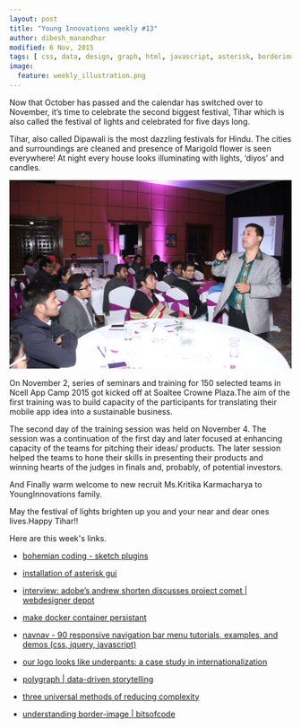```yaml
---
layout: post
title: "Young Innovations weekly #13"
author: dibesh_manandhar
modified: 6 Nov, 2015
tags: [ css, data, design, graph, html, javascript, asterisk, borderimage, codequality, css, datavisualisation, design, docker, graphic design, jquery, logo, plugins, sketch, survey]
image:
  feature: weekly_illustration.png
---
```


Now that October has passed and the calendar has switched over to November, it’s time to celebrate the second biggest festival, Tihar which is also called the festival of lights and celebrated for five days long.

Tihar, also called Dipawali is the most dazzling festivals for Hindu. The cities and surroundings are cleaned and presence of Marigold flower is seen everywhere! At night every house looks illuminating with lights, ‘diyos’ and candles.

<!--more-->

![Seminar photo](/images/weekly13/ncell-seminar-begins.jpg)

On November 2, series of seminars and training for 150 selected teams in Ncell App Camp 2015 got kicked off  at Soaltee Crowne Plaza.The aim of the first training was to build capacity of the participants for translating their mobile app idea into a sustainable business.

The second day of the training session was held on November 4. The session was a continuation of the first day and later focused at enhancing capacity of the teams for pitching their ideas/ products. The later session helped the teams to hone their skills in presenting their products and winning hearts of the judges in finals and, probably, of potential investors.

And Finally warm welcome to new recruit Ms.Kritika Karmacharya to YoungInnovations family.

May the festival of lights brighten up you and your near and dear ones lives.Happy Tihar!!

Here are this week's links.

* [bohemian coding - sketch plugins](http://www.sketchapp.com/plugins/?ref=webdesignernews.com)

* [installation of asterisk gui](http://www.asteriskguru.com/tutorials/asterisk_gui.html)

* [interview: adobe’s andrew shorten discusses project comet | webdesigner depot](http://www.webdesignerdepot.com/2015/11/interview-adobes-andrew-shorten-discusses-project-comet/?ref=webdesignernews.com)

* [make docker container persistant](http://container-solutions.com/understanding-volumes-docker/)

* [navnav - 90 responsive navigation bar menu tutorials, examples, and demos (css, jquery, javascript)](http://navnav.co/?ref=webdesignernews.com)

* [our logo looks like underpants: a case study in internationalization](https://blog.rjmetrics.com/2013/10/09/our-logo-looks-like-underpants-a-case-study-in-internationalization/)

* [polygraph | data-driven storytelling](http://poly-graph.co/)

* [three universal methods of reducing complexity](http://www.computing.dcu.ie/~renaat/ca2/ca214/ca214vii.html)

* [understanding border-image | bitsofcode](http://bitsofco.de/2015/understanding-border-image/)